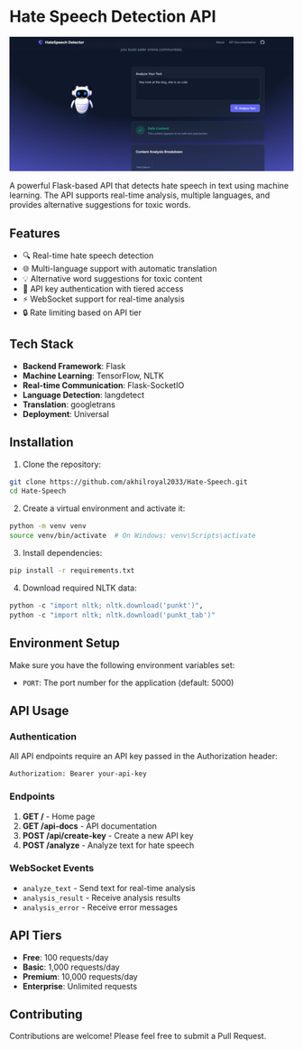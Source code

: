 <!-- Python 3.13.5 -->


# Hate Speech Detection API

![Project Logo](static/prodemo.png)

A powerful Flask-based API that detects hate speech in text using machine learning. The API supports real-time analysis, multiple languages, and provides alternative suggestions for toxic words.

## Features

- 🔍 Real-time hate speech detection
- 🌐 Multi-language support with automatic translation
- 💡 Alternative word suggestions for toxic content
- 🔑 API key authentication with tiered access
- ⚡ WebSocket support for real-time analysis
- 🔒 Rate limiting based on API tier

## Tech Stack

- **Backend Framework**: Flask
- **Machine Learning**: TensorFlow, NLTK
- **Real-time Communication**: Flask-SocketIO
- **Language Detection**: langdetect
- **Translation**: googletrans
- **Deployment**: Universal

## Installation

1. Clone the repository:
```bash
git clone https://github.com/akhilroyal2033/Hate-Speech.git
cd Hate-Speech
```

2. Create a virtual environment and activate it:
```bash
python -m venv venv
source venv/bin/activate  # On Windows: venv\Scripts\activate
```

3. Install dependencies:
```bash
pip install -r requirements.txt
```

4. Download required NLTK data:
```python
python -c "import nltk; nltk.download('punkt')",
python -c "import nltk; nltk.download('punkt_tab')"
```

## Environment Setup

Make sure you have the following environment variables set:
- `PORT`: The port number for the application (default: 5000)

## API Usage

### Authentication

All API endpoints require an API key passed in the Authorization header:
```
Authorization: Bearer your-api-key
```

### Endpoints

1. **GET /** - Home page
2. **GET /api-docs** - API documentation
3. **POST /api/create-key** - Create a new API key
4. **POST /analyze** - Analyze text for hate speech

### WebSocket Events

- `analyze_text` - Send text for real-time analysis
- `analysis_result` - Receive analysis results
- `analysis_error` - Receive error messages

## API Tiers

- **Free**: 100 requests/day
- **Basic**: 1,000 requests/day
- **Premium**: 10,000 requests/day
- **Enterprise**: Unlimited requests

## Contributing

Contributions are welcome! Please feel free to submit a Pull Request.
